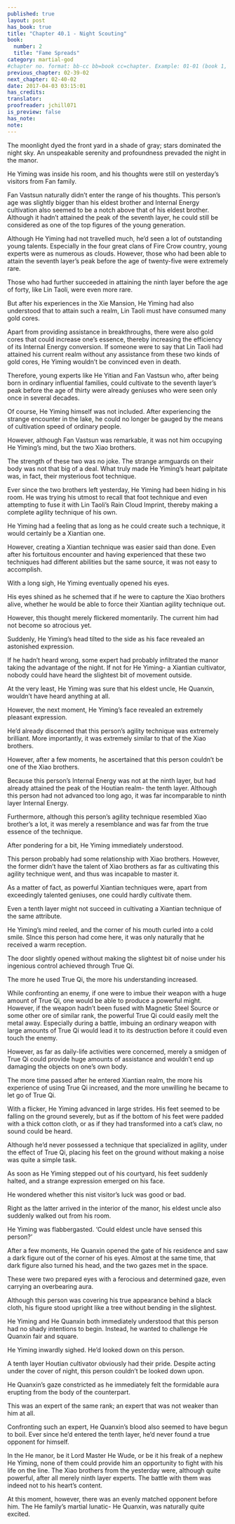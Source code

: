 ```yaml
---
published: true
layout: post
has_book: true
title: "Chapter 40.1 - Night Scouting"
book:
  number: 2
  title: "Fame Spreads"
category: martial-god
#chapter no. format: bb-cc bb=book cc=chapter. Example: 01-01 (book 1, chapter 1)
previous_chapter: 02-39-02
next_chapter: 02-40-02
date: 2017-04-03 03:15:01 
has_credits:
translator:
proofreader: jchill071
is_preview: false
has_note: 
note: 
---
```

The moonlight dyed the front yard in a shade of gray; stars dominated the night sky. An unspeakable serenity and profoundness prevaded the night in the manor.

He Yiming was inside his room, and his thoughts were still on yesterday’s visitors from Fan family.

Fan Vastsun naturally didn’t enter the range of his thoughts. This person’s age was slightly bigger than his eldest brother and Internal Energy cultivation also seemed to be a notch above that of his eldest brother. Although it hadn’t attained the peak of the seventh layer, he could still be considered as one of the top figures of the young generation.
<!--more-->

Although He Yiming had not travelled much, he’d seen a lot of outstanding young talents. Especially in the four great clans of Fire Crow country, young experts were as numerous as clouds. However, those who had been able to attain the seventh layer’s peak before the age of twenty-five were extremely rare.

Those who had further succeeded in attaining the ninth layer before the age of forty, like Lin Taoli, were even more rare.

But after his experiences in the Xie Mansion, He Yiming had also understood that to attain such a realm, Lin Taoli must have consumed many gold cores.

Apart from providing assistance in breakthroughs, there were also gold cores that could increase one’s essence, thereby increasing the efficiency of its Internal Energy conversion. If someone were to say that Lin Taoli had attained his current realm without any assistance from these two kinds of gold cores, He Yiming wouldn’t be convinced even in death.

Therefore, young experts like He Yitian and Fan Vastsun who, after being born in ordinary influential families, could cultivate to the seventh layer’s peak before the age of thirty were already geniuses who were seen only once in several decades.

Of course, He Yiming himself was not included. After experiencing the strange encounter in the lake, he could no longer be gauged by the means of cultivation speed of ordinary people.

However, although Fan Vastsun was remarkable, it was not him occupying He Yiming’s mind, but the two Xiao brothers.

The strength of these two was no joke. The strange armguards on their body was not that big of a deal. What truly made He Yiming’s heart palpitate was, in fact, their mysterious foot technique.

Ever since the two brothers left yesterday, He Yiming had been hiding in his room. He was trying his utmost to recall that foot technique and even attempting to fuse it with Lin Taoli’s Rain Cloud Imprint, thereby making a complete agility technique of his own.

He Yiming had a feeling that as long as he could create such a technique, it would certainly be a Xiantian one.

However, creating a Xiantian technique was easier said than done.  Even after his fortuitous encounter and having experienced that these two techniques had different abilities but the same source, it was not easy to accomplish.

With a long sigh, He Yiming eventually opened his eyes.

His eyes shined as he schemed that if he were to capture the Xiao brothers alive, whether he would be able to force their Xiantian agility technique out.

However, this thought merely flickered momentarily. The current him had not become so atrocious yet.

Suddenly, He Yiming’s head tilted to the side as his face revealed an astonished expression.

If he hadn’t heard wrong, some expert had probably infiltrated the manor taking the advantage of the night. If not for He Yiming- a Xiantian cultivator, nobody could have heard the slightest bit of movement outside.

At the very least, He Yiming was sure that his eldest uncle, He Quanxin, wouldn’t have heard anything at all.

However, the next moment, He Yiming’s face revealed an extremely pleasant expression.

He’d already discerned that this person’s agility technique was extremely brilliant. More importantly, it was extremely similar to that of the Xiao brothers.

However, after a few moments, he ascertained that this person couldn’t be one of the Xiao brothers.

Because this person’s Internal Energy was not at the ninth layer, but had already attained the peak of the Houtian realm- the tenth layer. Although this person had not advanced too long ago, it was far incomparable to ninth layer Internal Energy.

Furthermore, although this person’s agility technique resembled Xiao brother’s a lot, it was merely a resemblance and was far from the true essence of the technique.

After pondering for a bit, He Yiming immediately understood.

This person probably had some relationship with Xiao brothers. However, the former didn’t have the talent of Xiao brothers as far as cultivating this agility technique went, and thus was incapable to master it.

As a matter of fact, as powerful Xiantian techniques were, apart from exceedingly talented geniuses, one could hardly cultivate them.

Even a tenth layer might not succeed in cultivating a Xiantian technique of the same attribute.

He Yiming’s mind reeled, and the corner of his mouth curled into a cold smile. SInce this person had come here, it was only naturally that he received a warm reception.

The door slightly opened without making the slightest bit of noise under his ingenious control achieved through True Qi.

The more he used True Qi, the more his understanding increased.

While confronting an enemy, if one were to imbue their weapon with a huge amount of True Qi, one would be able to produce a powerful might. However, if the weapon hadn’t been fused with Magnetic Steel Source or some other ore of similar rank, the powerful True Qi could easily melt the metal away. Especially during a battle, imbuing an ordinary weapon with large amounts of True Qi would lead it to its destruction before it could even touch the enemy.

However, as far as daily-life activities were concerned, merely a smidgen of True Qi could provide huge amounts of assistance and wouldn’t end up damaging the objects on one’s own body.

The more time passed after he entered Xiantian realm, the more his experience of using True Qi increased, and the more unwilling he became to let go of True Qi.

With a flicker, He Yiming advanced in large strides. His feet seemed to be falling on the ground severely, but as if the bottom of his feet were padded with a thick cotton cloth, or as if they had transformed into a cat’s claw, no sound could be heard.

Although he’d never possessed a technique that specialized in agility, under the effect of True Qi, placing his feet on the ground without making a noise was quite a simple task.

As soon as He Yiming stepped out of his courtyard, his feet suddenly halted, and a strange expression emerged on his face.

He wondered whether this nist visitor’s luck was good or bad.

Right as the latter arrived in the interior of the manor, his eldest uncle also suddenly walked out from his room.

He Yiming was flabbergasted. ‘Could eldest uncle have sensed this person?’

After a few moments, He Quanxin opened the gate of his residence and saw a dark figure out of the corner of his eyes. Almost at the same time, that dark figure also turned his head, and the two gazes met in the space.

These were two prepared eyes with a ferocious and determined gaze, even carrying an overbearing aura.

Although this person was covering his true appearance behind a black cloth, his figure stood upright like a tree without bending in the slightest.

He Yiming and He Quanxin both immediately understood that this person had no shady intentions to begin. Instead, he wanted to challenge He Quanxin fair and square.

He Yiming inwardly sighed. He’d looked down on this person.

A tenth layer Houtian cultivator obviously had their pride. Despite acting under the cover of night, this person couldn’t be looked down upon. 

He Quanxin’s gaze constricted as he immediately felt the formidable aura erupting from the body of the counterpart.

This was an expert of the same rank; an expert that was not weaker than him at all.

Confronting such an expert, He Quanxin’s blood also seemed to have begun to boil. Ever since he’d entered the tenth layer, he’d never found a true opponent for himself.

In the He manor, be it Lord Master He Wude, or be it his freak of a nephew He Yiming, none of them could provide him an opportunity to fight with his life on the line. The Xiao brothers from the yesterday were, although quite powerful, after all merely ninth layer experts. The battle with them was indeed not to his heart’s content.

At this moment, however, there was an evenly matched opponent before him. The He family’s martial lunatic- He Quanxin, was naturally quite excited.

